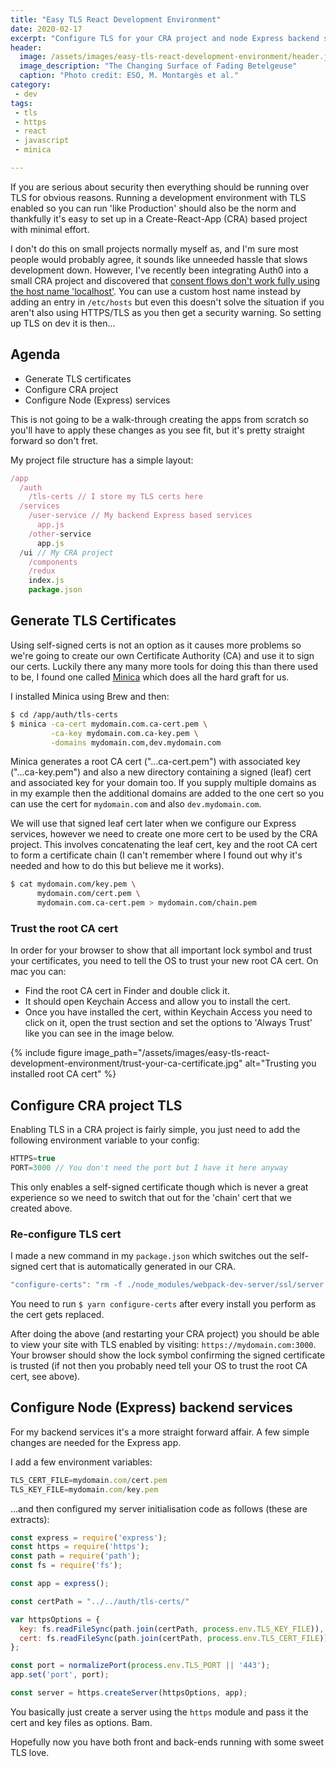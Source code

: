 ```yaml
---
title: "Easy TLS React Development Environment"
date: 2020-02-17
excerpt: "Configure TLS for your CRA project and node Express backend services in no time at all."
header:
  image: /assets/images/easy-tls-react-development-environment/header.jpg
  image_description: "The Changing Surface of Fading Betelgeuse"
  caption: "Photo credit: ESO, M. Montargès et al."
category:
 - dev
tags:
 - tls
 - https
 - react
 - javascript
 - minica

---
```




If you are serious about security then everything should be running over TLS for obvious reasons. Running a development environment with TLS enabled so you can run 'like Production' should also be the norm and thankfully it's easy to set up in a Create-React-App (CRA) based project with minimal effort.

I don't do this on small projects normally myself as, and I'm sure most people would probably agree, it sounds like unneeded hassle that slows development down. However, I've recently been integrating Auth0 into a small CRA project and discovered that [consent flows don't work fully using the host name 'localhost'][1]. You can use a custom host name instead by adding an entry in `/etc/hosts` but even this doesn't solve the situation if you aren't also using HTTPS/TLS as you then get a security warning. So setting up TLS on dev it is then...


## Agenda

* Generate TLS certificates
* Configure CRA project
* Configure Node (Express) services

This is not going to be a walk-through creating the apps from scratch so you'll have to apply these changes as you see fit, but it's pretty straight forward so don't fret. 

My project file structure has a simple layout:
```js
/app
  /auth
    /tls-certs // I store my TLS certs here
  /services
    /user-service // My backend Express based services
      app.js
    /other-service
      app.js
  /ui // My CRA project
    /components
    /redux
    index.js
    package.json
```

## Generate TLS Certificates

Using self-signed certs is not an option as it causes more problems so we're going to create our own Certificate Authority (CA) and use it to sign our certs.
Luckily there any many more tools for doing this than there used to be, I found one called [Minica][2] which does all the hard graft for us. 

I installed Minica using Brew and then:
```bash
$ cd /app/auth/tls-certs
$ minica -ca-cert mydomain.com.ca-cert.pem \
         -ca-key mydomain.com.ca-key.pem \
         -domains mydomain.com,dev.mydomain.com
```

Minica generates a root CA cert ("...ca-cert.pem") with associated key ("...ca-key.pem") and also a new directory containing a signed (leaf) cert and associated key for your domain too. If you supply multiple domains as in my example then the additional domains are added to the one cert so you can use the cert for `mydomain.com` and also `dev.mydomain.com`.

We will use that signed leaf cert later when we configure our Express services, however we need to create one more cert to be used by the CRA project. This involves concatenating the leaf cert, key and the root CA cert to form a certificate chain (I can't remember where I found out why it's needed and how to do this but believe me it works).
```bash
$ cat mydomain.com/key.pem \
      mydomain.com/cert.pem \
      mydomain.com.ca-cert.pem > mydomain.com/chain.pem
```

### Trust the root CA cert
In order for your browser to show that all important lock symbol and trust your certificates, you need to tell the OS to trust your new root CA cert. On mac you can:
* Find the root CA cert in Finder and double click it.
* It should open Keychain Access and allow you to install the cert. 
* Once you have installed the cert, within Keychain Access you need to click on it, open the trust section and set the options to 'Always Trust' like you can see in the image below.

{% include figure image_path="/assets/images/easy-tls-react-development-environment/trust-your-ca-certificate.jpg" alt="Trusting you installed root CA cert" %}

## Configure CRA project TLS
Enabling TLS in a CRA project is fairly simple, you just need to add the following environment variable to your config:
```js
HTTPS=true
PORT=3000 // You don't need the port but I have it here anyway
```
This only enables a self-signed certificate though which is never a great experience so we need to switch that out for the 'chain' cert that we created above.

### Re-configure TLS cert
I made a new command in my `package.json` which switches out the self-signed cert that is automatically generated in our CRA.
```js
"configure-certs": "rm -f ./node_modules/webpack-dev-server/ssl/server.pem && cp -f ../../auth/tls-certs/mydomain.com/chain.pem ./node_modules/webpack-dev-server/ssl/server.pem",
```
You need to run `$ yarn configure-certs` after every install you perform as the cert gets replaced.

After doing the above (and restarting your CRA project) you should be able to view your site with TLS enabled by visiting: `https://mydomain.com:3000`. Your browser should show the lock symbol confirming the signed certificate is trusted (if not then you probably need tell your OS to trust the root CA cert, see above). 

## Configure Node (Express) backend services
For my backend services it's a more straight forward affair. A few simple changes are needed for the Express app.

I add a few environment variables:
```js
TLS_CERT_FILE=mydomain.com/cert.pem
TLS_KEY_FILE=mydomain.com/key.pem
```
...and then configured my server initialisation code as follows (these are extracts):

```js
const express = require('express');
const https = require('https');
const path = require('path');
const fs = require('fs');

const app = express();

const certPath = "../../auth/tls-certs/"

var httpsOptions = {
  key: fs.readFileSync(path.join(certPath, process.env.TLS_KEY_FILE)),
  cert: fs.readFileSync(path.join(certPath, process.env.TLS_CERT_FILE))
};

const port = normalizePort(process.env.TLS_PORT || '443');
app.set('port', port);

const server = https.createServer(httpsOptions, app);
```

You basically just create a server using the `https` module and pass it the cert and key files as options. Bam.

Hopefully now you have both front and back-ends running with some sweet TLS love.


[1]: https://community.auth0.com/t/how-do-i-skip-the-consent-page-for-my-api-authorization-flow/6035/2
[2]: https://github.com/jsha/minica

